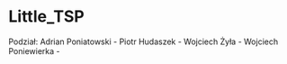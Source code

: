 # Little_TSP

Podział:
Adrian Poniatowski - 
Piotr Hudaszek - 
Wojciech Żyła - 
Wojciech Poniewierka - 
